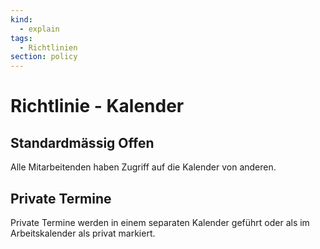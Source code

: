 ```yaml
---
kind:
  - explain
tags:
  - Richtlinien
section: policy
---
```


# Richtlinie - Kalender

## Standardmässig Offen

Alle Mitarbeitenden haben Zugriff auf die Kalender von anderen.

## Private Termine

Private Termine werden in einem separaten Kalender geführt oder als im Arbeitskalender als privat markiert.
